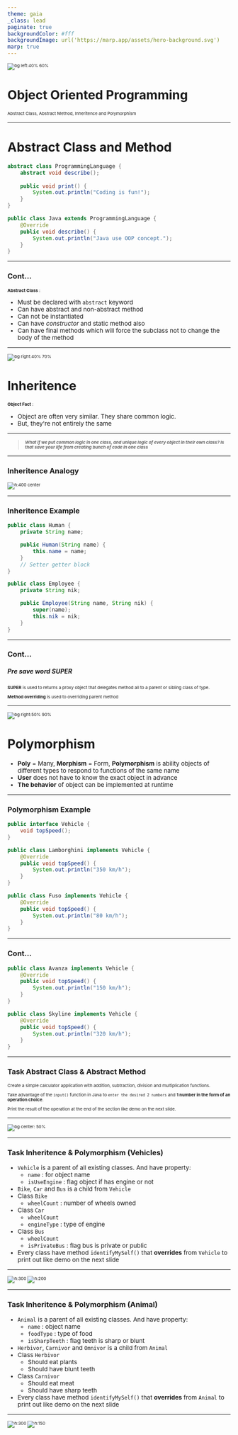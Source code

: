 ```yaml
---
theme: gaia
_class: lead
paginate: true
backgroundColor: #fff
backgroundImage: url('https://marp.app/assets/hero-background.svg')
marp: true
---
```


![bg left:40% 60%](./../images/rawlabs-academy-logo.png)

# **Object Oriented Programming**

Abstract Class, Abstract Method, Inheritence and Polymorphism

---
# Abstract **Class** and **Method**
<div class="grid grid-cols-2 gap-4">
<div>

```java
abstract class ProgrammingLanguage {
    abstract void describe();
    
    public void print() {
        System.out.println("Coding is fun!");
    }
}

public class Java extends ProgrammingLanguage {
    @Override
    public void describe() {
        System.out.println("Java use OOP concept.");
    }
}
```
---
### Cont...
**Abstract Class** :
- Must be declared with `abstract` keyword
- Can have abstract and non-abstract method
- Can not be instantiated
- Can have *constructor* and static method also
- Can have final methods which will force the subclass not to change the body of the method

---
![bg right:40% 70%](../images/materi-java/oop/inheritance.png)
<style scoped>
    p {
        font-size: 0.85rem;
    }
    ul {
        font-size: 0.85rem;
    }
</style>
# Inheritence

**Object Fact** :
- Object are often very similar. They share common logic.
- But, they're not entirely the same

<hr>

> ***What if we put common logic in one class, and unique logic of every object in their own class? Is that save your life from creating bunch of code in one class***

---
### Inheritence **Analogy**

![h:400 center](../images/materi-java/oop/inheritance-analogy.png)

---
### Inheritence **Example**

```java
public class Human {
    private String name;

    public Human(String name) {
        this.name = name;
    }
    // Setter getter block
}

public class Employee {
    private String nik;

    public Employee(String name, String nik) {
        super(name);
        this.nik = nik;
    }
}
```

---
### Cont...
##### Pre save word **SUPER**
**SUPER** is used to returns a proxy object that delegates method all to a parent or sibling class of type.

**Method overriding** is used to overriding parent method

---
<style scoped>
    p {
        font-size: 0.85rem;
    }
    ul {
        font-size: 0.85rem;
    }
</style>
![bg right:50% 90%](../images/materi-java/oop/polymorphism.png)
# Polymorphism

- **Poly** = Many, **Morphism** = Form, **Polymorphism** is ability objects of different types to respond to functions of the same name
- **User** does not have to know the exact object in advance
- **The behavior** of object can be implemented at runtime

---
### Polymorphism **Example**
```java
public interface Vehicle {
    void topSpeed();
}

public class Lamborghini implements Vehicle {
    @Override
    public void topSpeed() {
        System.out.println("350 km/h");
    }
}

public class Fuso implements Vehicle {
    @Override
    public void topSpeed() {
        System.out.println("80 km/h");
    }
}
```
---
### Cont...

```java
public class Avanza implements Vehicle {
    @Override
    public void topSpeed() {
        System.out.println("150 km/h");
    }
}

public class Skyline implements Vehicle {
    @Override
    public void topSpeed() {
        System.out.println("320 km/h");
    }
}


```

---
### Task **Abstract Class & Abstract Method**

<div class="grid grid-cols-2 gap-4">
<div>

Create a simple calculator application with addition, subtraction, division and multiplication functions. 

Take advantage of the `input()` function in Java to `enter the desired 2 numbers` and **1 number in the form of an operation choice**. 

Print the result of the operation at the end of the section like demo on the next slide.

---
![bg center: 50%](../images/materi-java/oop/task-calculator.png)

---
<style scoped>
    p {
        font-size: 0.6rem;
    },
    ul {
        font-size: 0.6rem;
    }
</style>
### Task **Inheritence & Polymorphism (Vehicles)**

- `Vehicle` is a parent of all existing classes. And have property:
    - `name` : for object name
    - `isUseEngine` : flag object if has engine or not
- `Bike`, `Car` and `Bus` is a child from `Vehicle`
- Class `Bike`
    - `wheelCount` : number of wheels owned
- Class `Car`
    - `wheelCount`
    - `engineType` : type of engine
- Class `Bus`
    -  `wheelCount`
    - `isPrivateBus` : flag bus is private or public
- Every class have method `identifyMySelf()` that **overrides** from `Vehicle` to print out like demo on the next slide

---
![h:300](../images/materi-java/oop/vehicle-tree.png)
![h:200](../images/materi-java/oop/task-demo-vehicle.png)

---
<style scoped>
    p {
        font-size: 0.6rem;
    },
    ul {
        font-size: 0.6rem;
    }
</style>
### Task **Inheritence & Polymorphism (Animal)**

- `Animal` is a parent of all existing classes. And have property:
    - `name` : object name
    - `foodType` : type of food
    - `isSharpTeeth` : flag teeth is sharp or blunt
- `Herbivor`, `Carnivor` and `Omnivor` is a child from `Animal`
- Class `Herbivor`
    - Should eat plants
    - Should have blunt teeth
- Class `Carnivor`
    - Should eat meat
    - Should have sharp teeth
- Every class have method `identifyMySelf()` that **overrides** from `Animal` to print out like demo on the next slide

---
![h:300](../images/materi-java/oop/animal-tree.png)
![h:150](../images/materi-java/oop/task-demo-animal.png)